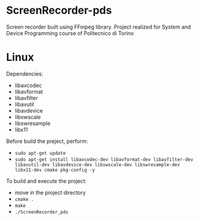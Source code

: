 # ScreenRecorder-pds

Screen recorder built using FFmpeg library. Project realized for System and Device Programming course of Politecnico di Torino

# Linux
Dependencies:
- libavcodec
- libavformat
- libavfilter
- libavutil
- libavdevice
- libswscale
- libswresample
- libx11

Before build the preject, perform: 
- ```sudo apt-get update```
- ```sudo apt-get install libavcodec-dev libavformat-dev libavfilter-dev libavutil-dev libavdevice-dev libswscale-dev libswresample-dev libx11-dev cmake pkg-config -y```

To build and execute the project:
- move in the project directory
- ```cmake .```
- ```make```
- ```./ScreenRecorder_pds```
